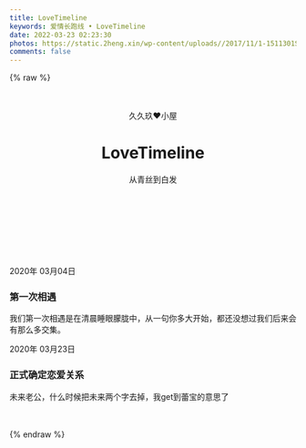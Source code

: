 ```yaml
---
title: LoveTimeline
keywords: 爱情长跑线 • LoveTimeline
date: 2022-03-23 02:23:30
photos: https://static.2heng.xin/wp-content/uploads//2017/11/1-1511301SP0.jpg
comments: false
---
```

{% raw %}
<link rel="stylesheet" href="https://cdn.jsdelivr.net/gh/love-999/CDN-love-999@v0.0.3\css\LoveTimeline.css">
<div class="container">
    <header><br><br>
        <span>久久玖❤️小屋</span>
        <h1>LoveTimeline</h1>
        <nav>从青丝到白发</nav>
    </header><br><br><br><br><br>
    <div class="row">
        <div class="col-md-12">
            <div class="main-timeline">
                <div class="timeline">
					<div class="timeline-content">
						<span class="timeline-year">2020年</span>
						<span class="timeline-date">03月04日</span>
						<div class="content">
							<h3 class="title">第一次相遇</h3>
							<p class="description">
								我们第一次相遇是在清晨睡眼朦胧中，从一句你多大开始，都还没想过我们后来会有那么多交集。
							</p>
						</div>
					</div>
				</div>
                <div class="timeline">
                    <div class="timeline-content">
                        <span class="timeline-year">2020年</span>
						<span class="timeline-date">03月23日</span>
                        <div class="content">
							<h3 class="title">正式确定恋爱关系</h3>
							<p class="description">
								未来老公，什么时候把未来两个字去掉，我get到蕾宝的意思了
							</p>
                        </div>
                    </div>
                </div>
            </div>
        </div>
    </div>
</div><br><br>
{% endraw %}